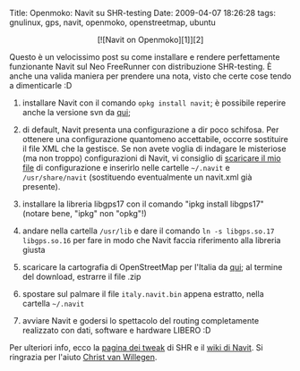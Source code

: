 Title: Openmoko: Navit su SHR-testing
Date:  2009-04-07 18:26:28
tags: gnulinux, gps, navit, openmoko, openstreetmap, ubuntu

<center>[![Navit on Openmoko][1]][2]</center>

Questo è un velocissimo post su come installare e rendere perfettamente
funzionante Navit sul Neo FreeRunner con distribuzione SHR-testing. È anche
una valida maniera per prendere una nota, visto che certe cose tendo a
dimenticarle :D

  1. installare Navit con il comando `opkg install navit`; è possibile
reperire anche la versione svn da [qui][3];

  2. di default, Navit presenta una configurazione a dir poco schifosa. Per
ottenere una configurazione quantomeno accettabile, occorre sostituire il file
XML che la gestisce. Se non avete voglia di indagare le misteriose (ma non
troppo) configurazioni di Navit, vi consiglio di [scaricare il mio file][4] di
configurazione e inserirlo nelle cartelle `~/.navit` e `/usr/share/navit`
(sostituendo eventualmente un navit.xml già presente).

  3. installare la libreria libgps17 con il comando "ipkg install libgps17"
(notare bene, "ipkg" non "opkg"!)

  4. andare nella cartella `/usr/lib` e dare il comando `ln -s libgps.so.17
libgps.so.16` per fare in modo che Navit faccia riferimento alla libreria
giusta

  5. scaricare la cartografia di OpenStreetMap per l'Italia da [qui][5]; al
termine del download, estrarre il file .zip

  6. spostare sul palmare il file `italy.navit.bin` appena estratto, nella
cartella `~/.navit`

  7. avviare Navit e godersi lo spettacolo del routing completamente
realizzato con dati, software e hardware LIBERO :D

Per ulteriori info, ecco la [pagina dei tweak][6] di SHR e il [wiki di
Navit][7]. Si ringrazia per l'aiuto [Christ van Willegen][8].

   [1]: http://farm4.static.flickr.com/3568/3421188433_2fba0f8fed_o.png

   [2]: http://www.flickr.com/photos/leron/3421188433/

   [3]: http://download.navit-project.org/navit/openmoko/svn/

   [4]: http://dl.getdropbox.com/u/369614/navit.xml

   [5]: http://downloads.cloudmade.com/europe/italy#breadcrumbs

   [6]: http://shr-project.org/trac/wiki/Tweaks

   [7]: http://wiki.navit-project.org/index.php/Main_Page

   [8]: https://launchpad.net/%7Ecvwillegen+launchpad
